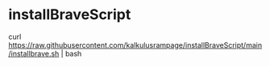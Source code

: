 # installBraveScript

curl https://raw.githubusercontent.com/kalkulusrampage/installBraveScript/main/installbrave.sh | bash
